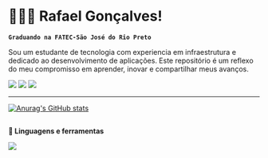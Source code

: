 # 👨🏽‍💻 Rafael Gonçalves!

**`Graduando na FATEC-São José do Rio Preto`**

Sou um estudante de tecnologia com experiencia em infraestrutura e dedicado ao desenvolvimento de aplicações. Este repositório é um reflexo do meu compromisso em aprender, inovar e compartilhar meus avanços.

<div> 
  <a href="https://instagram.com/rafael.gfc" target="_blank"><img src="https://img.shields.io/badge/-Instagram-%23E4405F?style=for-the-badge&logo=instagram&logoColor=white" target="_blank"></a>
  <a href = "mailto:rafagfra@hotmail.com"><img src="https://img.shields.io/badge/-Gmail-%23333?style=for-the-badge&logo=gmail&logoColor=white" target="_blank"></a>
  <a href=https://www.linkedin.com/in/rafael-g-francisco-90a886210/ target="_blank"><img src="https://img.shields.io/badge/-LinkedIn-%230077B5?style=for-the-badge&logo=linkedin&logoColor=white" target="_blank"></a> 
</div>

---

[![Anurag's GitHub stats](https://github-readme-stats.vercel.app/api?username=rafagfran&show_icons=true&theme=tokyonight&rank_icon=github&include_all_commits=true)](https://github.com/anuraghazra/github-readme-stats)

##

**🧰 Linguagens e ferramentas**
<div>
<p align="left">
  <a href="https://skillicons.dev">
    <img src="https://skillicons.dev/icons?i=java,spring,git" />
  </a>
</p>
</div>
